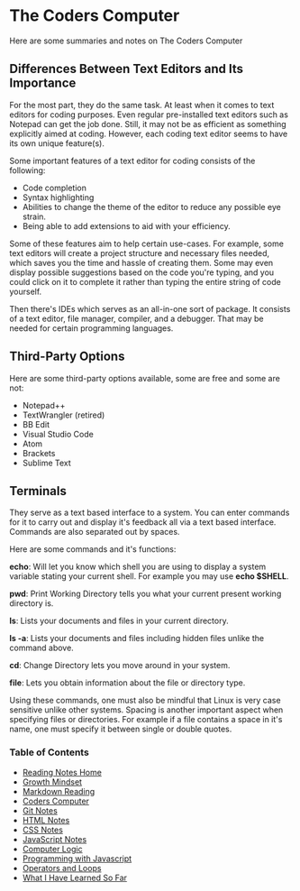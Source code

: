 # The Coders Computer
Here are some summaries and notes on The Coders Computer

## Differences Between Text Editors and Its Importance
For the most part, they do the same task.  At least when it comes to text editors for coding purposes.  Even regular pre-installed text editors such as Notepad can get the job done. Still, it may not be as efficient as something explicitly aimed at coding.  However, each coding text editor seems to have its own unique feature(s).

Some important features of a text editor for coding consists of the following:
* Code completion
* Syntax highlighting
* Abilities to change the theme of the editor to reduce any possible eye strain.
* Being able to add extensions to aid with your efficiency.

Some of these features aim to help certain use-cases.  For example, some text editors will create a project structure and necessary files needed, which saves you the time and hassle of creating them.  Some may even display possible suggestions based on the code you're typing, and you could click on it to complete it rather than typing the entire string of code yourself.

Then there's IDEs which serves as an all-in-one sort of package.  It consists of a text editor, file manager, compiler, and a debugger.  That may be needed for certain programming languages.

## Third-Party Options
Here are some third-party options available, some are free and some are not:
* Notepad++
* TextWrangler (retired)
* BB  Edit
* Visual Studio Code
* Atom
* Brackets
* Sublime Text

## Terminals
They serve as a text based interface to a system.  You can enter commands for it to carry out and display it's feedback all via a text based interface.  Commands are also separated out by spaces.

Here are some commands and it's functions:

**echo**: Will let you know which shell you are using to display a system variable stating your current shell.  For example you may use **echo $SHELL**.  

**pwd**: Print Working Directory tells you what your current present working directory is.

**ls**: Lists your documents and files in your current directory.

**ls -a**: Lists your documents and files including hidden files unlike the command above.

**cd**: Change Directory lets you move around in your system.

**file**: Lets you obtain information about the file or directory type.

Using these commands, one must also be mindful that Linux is very case sensitive unlike other systems.  Spacing is another important aspect when specifying files or directories.  For example if a file contains a space in it's name, one must specify it between single or double quotes.

### Table of Contents
* [Reading Notes Home](README.md)
* [Growth Mindset](growth_mindset.md)
* [Markdown Reading](markdown.md)
* [Coders Computer](coders_computer.md)
* [Git Notes](git_notes.md)
* [HTML Notes](html_notes.md)
* [CSS Notes](cssnotes.md)
* [JavaScript Notes](javascript_notes.md)
* [Computer Logic](computer_logic.md)
* [Programming with Javascript](programmingjavascript.md)
* [Operators and Loops](operatorsandloops.md)
* [What I Have Learned So Far](learned_so_far.md)